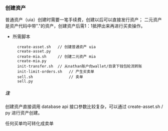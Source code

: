 ### 创建资产
普通资产（uia）创建时需要一笔手续费，创建以后可以直接发行资产；
二元资产是资产代码中带"."的资产，创建资产后需1：1抵押出来再进行买卖操作。

* 所需脚本

		create-asset.sh   // 创建普通资产 uia
		create-asset.py    
		create-mia.sh     // 创建二元资产 mia
		create-mia.py     
		init-transfer.sh  // 从nathan账户向wallet/目录下钱包轮流转账 
		init-limit-orders.sh   // 产生买卖单
		sell.sh                // 卖单
		sell.py

##### 注
创建资产直接调用 database api 接口参数比较复杂，可以通过 create-asset.sh / py 进行资产创建。

任何买单均可转化成卖单